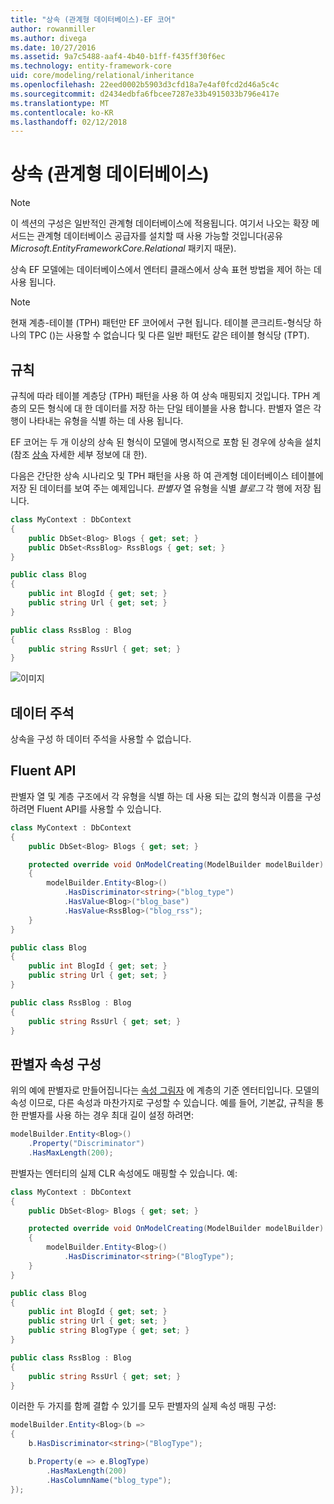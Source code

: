 ```yaml
---
title: "상속 (관계형 데이터베이스)-EF 코어"
author: rowanmiller
ms.author: divega
ms.date: 10/27/2016
ms.assetid: 9a7c5488-aaf4-4b40-b1ff-f435ff30f6ec
ms.technology: entity-framework-core
uid: core/modeling/relational/inheritance
ms.openlocfilehash: 22eed0002b5903d3cfd18a7e4af0fcd2d46a5c4c
ms.sourcegitcommit: d2434edbfa6fbcee7287e33b4915033b796e417e
ms.translationtype: MT
ms.contentlocale: ko-KR
ms.lasthandoff: 02/12/2018
---
```

# <a name="inheritance-relational-database"></a>상속 (관계형 데이터베이스)

> [!NOTE]  
> 이 섹션의 구성은 일반적인 관계형 데이터베이스에 적용됩니다. 여기서 나오는 확장 메서드는 관계형 데이터베이스 공급자를 설치할 때 사용 가능할 것입니다(공유 *Microsoft.EntityFrameworkCore.Relational* 패키지 때문).

상속 EF 모델에는 데이터베이스에서 엔터티 클래스에서 상속 표현 방법을 제어 하는 데 사용 됩니다.

> [!NOTE]  
> 현재 계층-테이블 (TPH) 패턴만 EF 코어에서 구현 됩니다. 테이블 콘크리트-형식당 하나의 TPC ()는 사용할 수 없습니다 및 다른 일반 패턴도 같은 테이블 형식당 (TPT).

## <a name="conventions"></a>규칙

규칙에 따라 테이블 계층당 (TPH) 패턴을 사용 하 여 상속 매핑되지 것입니다. TPH 계층의 모든 형식에 대 한 데이터를 저장 하는 단일 테이블을 사용 합니다. 판별자 열은 각 행이 나타내는 유형을 식별 하는 데 사용 됩니다.

EF 코어는 두 개 이상의 상속 된 형식이 모델에 명시적으로 포함 된 경우에 상속을 설치 (참조 [상속](../inheritance.md) 자세한 세부 정보에 대 한).

다음은 간단한 상속 시나리오 및 TPH 패턴을 사용 하 여 관계형 데이터베이스 테이블에 저장 된 데이터를 보여 주는 예제입니다. *판별자* 열 유형을 식별 *블로그* 각 행에 저장 됩니다.

<!-- [!code-csharp[Main](samples/core/relational/Modeling/Conventions/Samples/InheritanceDbSets.cs)] -->
``` csharp
class MyContext : DbContext
{
    public DbSet<Blog> Blogs { get; set; }
    public DbSet<RssBlog> RssBlogs { get; set; }
}

public class Blog
{
    public int BlogId { get; set; }
    public string Url { get; set; }
}

public class RssBlog : Blog
{
    public string RssUrl { get; set; }
}
```

![이미지](_static/inheritance-tph-data.png)

## <a name="data-annotations"></a>데이터 주석

상속을 구성 하 데이터 주석을 사용할 수 없습니다.

## <a name="fluent-api"></a>Fluent API

판별자 열 및 계층 구조에서 각 유형을 식별 하는 데 사용 되는 값의 형식과 이름을 구성 하려면 Fluent API를 사용할 수 있습니다.

<!-- [!code-csharp[Main](samples/core/relational/Modeling/FluentAPI/Samples/InheritanceTPHDiscriminator.cs?highlight=7,8,9,10)] -->
``` csharp
class MyContext : DbContext
{
    public DbSet<Blog> Blogs { get; set; }

    protected override void OnModelCreating(ModelBuilder modelBuilder)
    {
        modelBuilder.Entity<Blog>()
            .HasDiscriminator<string>("blog_type")
            .HasValue<Blog>("blog_base")
            .HasValue<RssBlog>("blog_rss");
    }
}

public class Blog
{
    public int BlogId { get; set; }
    public string Url { get; set; }
}

public class RssBlog : Blog
{
    public string RssUrl { get; set; }
}
```

## <a name="configuring-the-discriminator-property"></a>판별자 속성 구성

위의 예에 판별자로 만들어집니다는 [속성 그림자](xref:core/modeling/shadow-properties) 에 계층의 기준 엔터티입니다. 모델의 속성 이므로, 다른 속성과 마찬가지로 구성할 수 있습니다. 예를 들어, 기본값, 규칙을 통한 판별자를 사용 하는 경우 최대 길이 설정 하려면:

```C#
modelBuilder.Entity<Blog>()
    .Property("Discriminator")
    .HasMaxLength(200);
```

판별자는 엔터티의 실제 CLR 속성에도 매핑할 수 있습니다. 예:
```C#
class MyContext : DbContext
{
    public DbSet<Blog> Blogs { get; set; }

    protected override void OnModelCreating(ModelBuilder modelBuilder)
    {
        modelBuilder.Entity<Blog>()
            .HasDiscriminator<string>("BlogType");
    }
}

public class Blog
{
    public int BlogId { get; set; }
    public string Url { get; set; }
    public string BlogType { get; set; }
}

public class RssBlog : Blog
{
    public string RssUrl { get; set; }
}
```

이러한 두 가지를 함께 결합 수 있기를 모두 판별자의 실제 속성 매핑 구성:
```C#
modelBuilder.Entity<Blog>(b =>
{
    b.HasDiscriminator<string>("BlogType");

    b.Property(e => e.BlogType)
        .HasMaxLength(200)
        .HasColumnName("blog_type");
});
```
